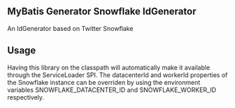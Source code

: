 MyBatis Generator Snowflake IdGenerator
-----------------------
An IdGenerator based on Twitter Snowflake

Usage
-----
Having this library on the classpath will automatically make it available through the ServiceLoader SPI.
The datacenterId and workerId properties of the Snowflake instance can be overriden by using
the environment variables SNOWFLAKE_DATACENTER_ID and SNOWFLAKE_WORKER_ID respectively.
